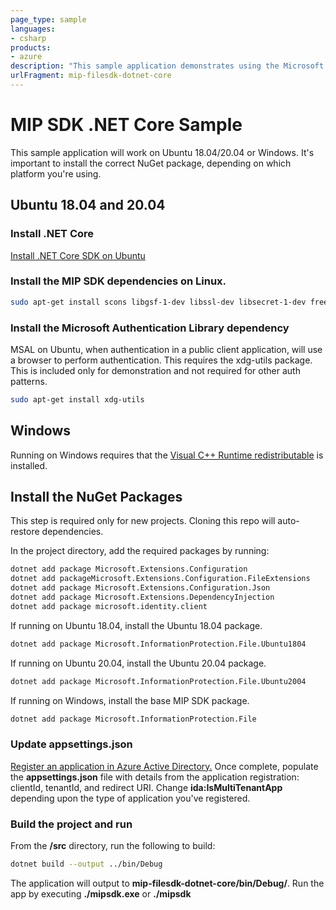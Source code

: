 ```yaml
---
page_type: sample
languages:
- csharp
products:
- azure
description: "This sample application demonstrates using the Microsoft Information Protection SDK .NET wrapper to label and read a label from a file."
urlFragment: mip-filesdk-dotnet-core
---
```


# MIP SDK .NET Core Sample

This sample application will work on Ubuntu 18.04/20.04 or Windows. It's important to install the correct NuGet package, depending on which platform you're using.

## Ubuntu 18.04 and 20.04

### Install .NET Core

 [Install .NET Core SDK on Ubuntu](https://docs.microsoft.com/en-us/dotnet/core/install/linux-ubuntu)

### Install the MIP SDK dependencies on Linux.

```bash
sudo apt-get install scons libgsf-1-dev libssl-dev libsecret-1-dev freeglut3-dev libcpprest-dev libcurl3-dev uuid-dev
```

### Install the Microsoft Authentication Library dependency

MSAL on Ubuntu, when authentication in a public client application, will use a browser to perform authentication. This requires the xdg-utils package. This is included only for demonstration and not required for other auth patterns. 

```bash
sudo apt-get install xdg-utils
```

## Windows

Running on Windows requires that the [Visual C++ Runtime redistributable](https://visualstudio.microsoft.com/downloads/#microsoft-visual-c-redistributable-for-visual-studio-2019) is installed. 

## Install the NuGet Packages

This step is required only for new projects. Cloning this repo will auto-restore dependencies.

In the project directory, add the required packages by running:

```bash
dotnet add package Microsoft.Extensions.Configuration
dotnet add packageMicrosoft.Extensions.Configuration.FileExtensions
dotnet add package Microsoft.Extensions.Configuration.Json
dotnet add package Microsoft.Extensions.DependencyInjection
dotnet add package microsoft.identity.client
```

If running on Ubuntu 18.04, install the Ubuntu 18.04 package. 

```bash
dotnet add package Microsoft.InformationProtection.File.Ubuntu1804
```

If running on Ubuntu 20.04, install the Ubuntu 20.04 package. 

```bash
dotnet add package Microsoft.InformationProtection.File.Ubuntu2004
```

If running on Windows, install the base MIP SDK package. 

```bash
dotnet add package Microsoft.InformationProtection.File
```

### Update appsettings.json

[Register an application in Azure Active Directory.](https://docs.microsoft.com/information-protection/develop/setup-configure-mip#register-a-client-application-with-azure-active-directory) Once complete, populate the **appsettings.json** file with details from the application registration: clientId, tenantId, and redirect URI. Change **ida:IsMultiTenantApp** depending upon the type of application you've registered. 

### Build the project and run

From the **/src** directory, run the following to build: 

```bash
dotnet build --output ../bin/Debug
```

The application will output to **mip-filesdk-dotnet-core/bin/Debug/**. Run the app by executing **./mipsdk.exe** or **./mipsdk**

